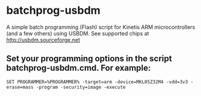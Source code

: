 # batchprog-usbdm
A simple batch programming (Flash) script for Kinetis ARM microcontrollers (and a few others) using USBDM.  See supported chips at http://usbdm.sourceforge.net

## Set your programming options in the script batchprog-usbdm.cmd.  For example:
`SET PROGRAMMER=%PROGRAMMER% -target=arm -device=MKL05Z32M4 -vdd=3v3 -erase=mass -program -security=image -execute`
